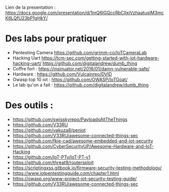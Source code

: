Lien de la presentation :
https://docs.google.com/presentation/d/1mQ6lGQccRbClIxiVzhaatusIM3mcK6LQfU23bP1gHkY/

# Des labs pour pratiquer

- Pentesting Camera https://github.com/grimm-co/IoTCameraLab
- Hacking Uart https://tcm-sec.com/getting-started-with-iot-hardware-hacking-uart/ https://github.com/digitalandrew/dumb_thing
- Coffre fort : https://insinuator.net/2016/01/damn-vulnerable-safe/
- Hardware : https://github.com/Vulcainreo/DVID
- Owasp top 10 iot : https://github.com/OWASP/IoTGoat/
- Le lab qu'on a fait : https://github.com/digitalandrew/dumb_thing


# Des outils : 
- https://github.com/swisskyrepo/PayloadsAllTheThings
- https://github.com/V33RU
- https://github.com/yakuza8/peniot
- https://github.com/V33RU/awesome-connected-things-sec
- https://github.com/fkie-cad/awesome-embedded-and-iot-security
- https://github.com/CyberSecurityUP/Awesome-Hardware-and-IoT-Hacking
- https://github.com/IoT-PTv/IoT-PT-v1
- https://github.com/threat9/routersploit
- https://scriptingxss.gitbook.io/firmware-security-testing-methodology/
- https://www.iotpentestingguide.com/chapter1.html
- https://owasp.org/www-project-iot-security-testing-guide/
- https://github.com/V33RU/awesome-connected-things-sec


